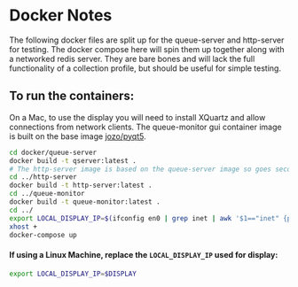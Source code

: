 # Docker Notes

The following docker files are split up for the queue-server and http-server for testing. The docker compose here will spin them up together along with a networked redis server. They are bare bones and will lack the full functionality of a collection profile, but should be useful for simple testing.

## To run the containers:
On a Mac, to use the display you will need to install XQuartz and allow connections from network clients.
The queue-monitor gui container image is built on the base image [jozo/pyqt5](https://hub.docker.com/r/jozo/pyqt5). 

```bash
cd docker/queue-server
docker build -t qserver:latest .
# The http-server image is based on the queue-server image so goes second.
cd ../http-server
docker build -t http-server:latest .
cd ../queue-monitor
docker build -t queue-monitor:latest .
cd ../
export LOCAL_DISPLAY_IP=$(ifconfig en0 | grep inet | awk '$1=="inet" {print $2}')
xhost +
docker-compose up
```

#### If using a Linux Machine, replace the `LOCAL_DISPLAY_IP` used for display:
```bash
export LOCAL_DISPLAY_IP=$DISPLAY
```

